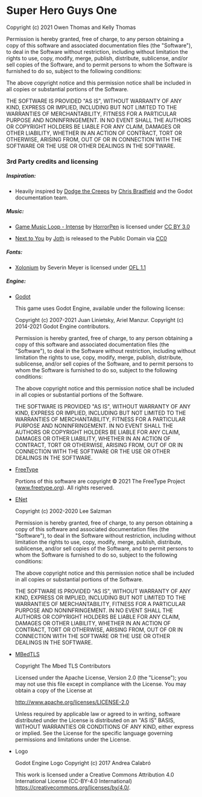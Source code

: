 # Super Hero Guys One

Copyright (c) 2021 Owen Thomas and Kelly Thomas

Permission is hereby granted, free of charge, to any person obtaining a copy
of this software and associated documentation files (the "Software"), to deal
in the Software without restriction, including without limitation the rights
to use, copy, modify, merge, publish, distribute, sublicense, and/or sell
copies of the Software, and to permit persons to whom the Software is
furnished to do so, subject to the following conditions:

The above copyright notice and this permission notice shall be included in all
copies or substantial portions of the Software.

THE SOFTWARE IS PROVIDED "AS IS", WITHOUT WARRANTY OF ANY KIND, EXPRESS OR
IMPLIED, INCLUDING BUT NOT LIMITED TO THE WARRANTIES OF MERCHANTABILITY,
FITNESS FOR A PARTICULAR PURPOSE AND NONINFRINGEMENT. IN NO EVENT SHALL THE
AUTHORS OR COPYRIGHT HOLDERS BE LIABLE FOR ANY CLAIM, DAMAGES OR OTHER
LIABILITY, WHETHER IN AN ACTION OF CONTRACT, TORT OR OTHERWISE, ARISING FROM,
OUT OF OR IN CONNECTION WITH THE SOFTWARE OR THE USE OR OTHER DEALINGS IN THE
SOFTWARE.

### 3rd Party credits and licensing 

##### Inspiration:  
 *   Heavily inspired by [Dodge the Creeps](https://docs.godotengine.org/en/3.4/getting_started/step_by_step/your_first_game.html) by [Chris Bradfield](https://github.com/cbscribe) and the Godot documentation team.

##### Music:
 
 * [Game Music Loop - Intense](https://opengameart.org/content/game-music-loop-intense) by [HorrorPen](https://opengameart.org/users/horrorpen) is licensed under [CC BY 3.0](http://creativecommons.org/licenses/by/3.0/)

 * [Next to You](https://opengameart.org/content/next-to-you) by [Joth](https://opengameart.org/users/joth) is released to the Public Domain via [CC0](https://creativecommons.org/publicdomain/zero/1.0/)

##### Fonts:

 * [Xolonium](https://fontlibrary.org/en/font/xolonium) by Severin Meyer is licensed under [OFL 1.1](https://scripts.sil.org/OFL)

##### Engine:

* [Godot](https://godotengine.org)

    This game uses Godot Engine, available under the following license:
    
    Copyright (c) 2007-2021 Juan Linietsky, Ariel Manzur. Copyright (c) 2014-2021 Godot Engine contributors.
    
    Permission is hereby granted, free of charge, to any person obtaining a copy of this software and associated documentation files (the "Software"), to deal in the Software without restriction, including without limitation the rights to use, copy, modify, merge, publish, distribute, sublicense, and/or sell copies of the Software, and to permit persons to whom the Software is furnished to do so, subject to the following conditions:
    
    The above copyright notice and this permission notice shall be included in all copies or substantial portions of the Software.
    
    THE SOFTWARE IS PROVIDED "AS IS", WITHOUT WARRANTY OF ANY KIND, EXPRESS OR IMPLIED, INCLUDING BUT NOT LIMITED TO THE WARRANTIES OF MERCHANTABILITY, FITNESS FOR A PARTICULAR PURPOSE AND NONINFRINGEMENT. IN NO EVENT SHALL THE AUTHORS OR COPYRIGHT HOLDERS BE LIABLE FOR ANY CLAIM, DAMAGES OR OTHER LIABILITY, WHETHER IN AN ACTION OF CONTRACT, TORT OR OTHERWISE, ARISING FROM, OUT OF OR IN CONNECTION WITH THE SOFTWARE OR THE USE OR OTHER DEALINGS IN THE SOFTWARE.

* [FreeType](https://www.freetype.org)

    Portions of this software are copyright © 2021 The FreeType Project (www.freetype.org). All rights reserved.

* [ENet](http://enet.bespin.org/)

    Copyright (c) 2002-2020 Lee Salzman

    Permission is hereby granted, free of charge, to any person obtaining a copy of this software and associated documentation files (the "Software"), to deal in the Software without restriction, including without limitation the rights to use, copy, modify, merge, publish, distribute, sublicense, and/or sell copies of the Software, and to permit persons to whom the Software is furnished to do so, subject to the following conditions:

    The above copyright notice and this permission notice shall be included in all copies or substantial portions of the Software.

    THE SOFTWARE IS PROVIDED "AS IS", WITHOUT WARRANTY OF ANY KIND, EXPRESS OR IMPLIED, INCLUDING BUT NOT LIMITED TO THE WARRANTIES OF MERCHANTABILITY, FITNESS FOR A PARTICULAR PURPOSE AND NONINFRINGEMENT. IN NO EVENT SHALL THE AUTHORS OR COPYRIGHT HOLDERS BE LIABLE FOR ANY CLAIM, DAMAGES OR OTHER LIABILITY, WHETHER IN AN ACTION OF CONTRACT, TORT OR OTHERWISE, ARISING FROM, OUT OF OR IN CONNECTION WITH THE SOFTWARE OR THE USE OR OTHER DEALINGS IN THE SOFTWARE.

* [MBedTLS](https://tls.mbed.org/)


    Copyright The Mbed TLS Contributors

    Licensed under the Apache License, Version 2.0 (the "License"); you may not use this file except in compliance with the License. You may obtain a copy of the License at

    http://www.apache.org/licenses/LICENSE-2.0

    Unless required by applicable law or agreed to in writing, software distributed under the License is distributed on an "AS IS" BASIS, WITHOUT WARRANTIES OR CONDITIONS OF ANY KIND, either express or implied. See the License for the specific language governing permissions and limitations under the License.

* Logo


    Godot Engine Logo Copyright (c) 2017 Andrea Calabró
    
    This work is licensed under a Creative Commons Attribution 4.0 International License (CC-BY-4.0 International) https://creativecommons.org/licenses/by/4.0/.

